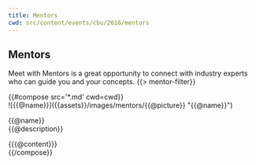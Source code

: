 ```yaml
---
title: Mentors
cwd: src/content/events/cbu/2016/mentors
---
```

## <i class="icon fa-group"></i> Mentors

Meet with Mentors is a great opportunity to connect with industry experts who can guide you and your concepts. 
{{> mentor-filter}}
<div class="row">
{{#compose src='*.md' cwd=cwd}}
<div class="6u mentor-filterable {{@categories}}">
  <div class="mentor-card expander">
      <span class="mentor-picture">
       ![{{@name}}]({{assets}}/images/mentors/{{@picture}} "{{@name}}")       
      </span>
      <p class="mentor-titles">
        {{@name}}<br/>
        {{@description}}
      </p>
  </div>
  <div class="6u content mentor-description">
    {{{@content}}}
  </div>
</div>
{{/compose}}
</div>

